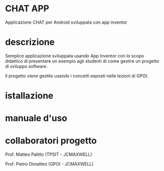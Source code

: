# CHAT APP
Applicazione CHAT per Android sviluppata con app inventor
# descrizione
Semplice applicazione sviluppata usando App Inventor con lo scopo didattico di presentare un esempio agli studenti di come gestire un progetto di sviluppo software.

Il progetto viene gestito usando i concetti esposti nelle lezioni di GPOI.
# istallazione
# manuale d'uso
# collaboratori progetto
Prof. Matteo Palitto (TPSIT - JCMAXWELL)

Prof. Pietro Dimatteo (GPOI - JCMAXWELL)
